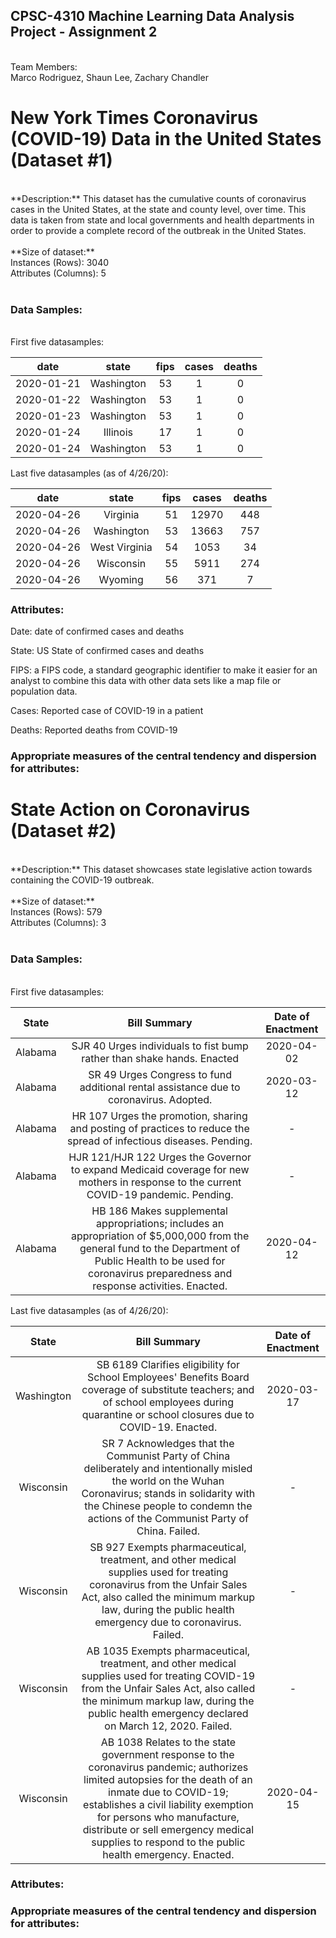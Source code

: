 <h2>CPSC-4310 Machine Learning Data Analysis Project - Assignment 2</h2><br>
Team Members:<br>
Marco Rodriguez, 
Shaun Lee, 
Zachary Chandler 
<br>
<h1> New York Times Coronavirus (COVID-19) Data in the United States (Dataset #1) </h1><br>
**Description:** This dataset has the cumulative counts of coronavirus cases in the United States, at the state and county level, over time. This data is taken from state and local governments and health departments in order to provide a complete record of the outbreak in the United States.<br>
<br>
**Size of dataset:** <br>
Instances (Rows): 3040<br>
Attributes (Columns): 5<br>
<br>
<h3>Data Samples:</h3><br>
First five datasamples:<br>

|date   |state   |fips   |cases   |deaths   |
|:-:|:-:|:-:|:-:|:-:|
|2020-01-21|	Washington|	53|	1|	0|
|2020-01-22|	Washington	|53	|1	|0|
|2020-01-23|	Washington|	53	|1	|0|
|2020-01-24|	Illinois	|17	|1	|0|
|2020-01-24|	Washington|	53	|1 |	0|

Last five datasamples (as of 4/26/20): <br>

|date   |state   |fips   |cases   |deaths   |
|:-:|:-:|:-:|:-:|:-:|
|2020-04-26	|Virginia	|51	|12970	|448|
|2020-04-26	|Washington	|53	|13663	|757|
|2020-04-26	|West Virginia	|54	|1053	|34|
|2020-04-26	|Wisconsin	|55	|5911	|274|
|2020-04-26	|Wyoming	|56	|371	|7|

<h3>Attributes:</h3>
Date: date of confirmed cases and deaths

State: US State of confirmed cases and deaths

FIPS: a FIPS code, a standard geographic identifier to make it easier for an analyst to combine this data with other data sets like a map file or population data.

Cases: Reported case of COVID-19 in a patient

Deaths: Reported deaths from COVID-19

<h3>Appropriate measures of the central tendency and dispersion for attributes:</h3>


<h1> State Action on Coronavirus (Dataset #2) </h1><br>
**Description:** This dataset showcases state legislative action towards containing the COVID-19 outbreak. <br>
<br>
**Size of dataset:** <br>
Instances (Rows): 579<br>
Attributes (Columns): 3<br>
<br>
<h3>Data Samples:</h3><br>
First five datasamples:<br>

|State   |Bill Summary   |Date of Enactment   |
|:-:|:-:|:-:|
|Alabama |SJR 40  Urges individuals to fist bump rather than shake hands. Enacted|2020-04-02|
|Alabama |SR 49  Urges Congress to fund additional rental assistance due to coronavirus. Adopted.|2020-03-12|
|Alabama |HR 107  Urges the promotion, sharing and posting of practices to reduce the spread of infectious diseases. Pending.| - |
|Alabama |HJR 121/HJR 122  Urges the Governor to expand Medicaid coverage for new mothers in response to the current COVID-19 pandemic. Pending. | - |
|Alabama |HB 186  Makes supplemental appropriations; includes an appropriation of $5,000,000 from the general fund to the Department of Public Health to be used for coronavirus preparedness and response activities. Enacted. | 2020-04-12|

Last five datasamples (as of 4/26/20): <br>

|State|Bill Summary|Date of Enactment|
|:-:|:-:|:-:|
|Washington|SB 6189  Clarifies eligibility for School Employees' Benefits Board coverage of substitute teachers; and of school employees during quarantine or school closures due to COVID-19. Enacted.|2020-03-17|
|Wisconsin|SR 7  Acknowledges that the Communist Party of China deliberately and intentionally misled the world on the Wuhan Coronavirus; stands in solidarity with the Chinese people to condemn the actions of the Communist Party of China. Failed.|-|
|Wisconsin|SB 927  Exempts pharmaceutical, treatment, and other medical supplies used for treating coronavirus from the Unfair Sales Act, also called the minimum markup law, during the public health emergency due to coronavirus. Failed.|-|
|Wisconsin|AB 1035  Exempts pharmaceutical, treatment, and other medical supplies used for treating COVID-19 from the Unfair Sales Act, also called the minimum markup law, during the public health emergency declared on March 12, 2020. Failed. |-|
|Wisconsin|AB 1038  Relates to the state government response to the coronavirus pandemic; authorizes limited autopsies for the death of an inmate due to COVID-19; establishes a civil liability exemption for persons who manufacture, distribute or sell emergency medical supplies to respond to the public health emergency. Enacted.|2020-04-15|
<h3>Attributes:</h3>


<h3>Appropriate measures of the central tendency and dispersion for attributes:</h3>
